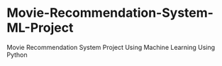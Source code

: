 # Movie-Recommendation-System-ML-Project
Movie Recommendation System Project Using Machine Learning Using Python
